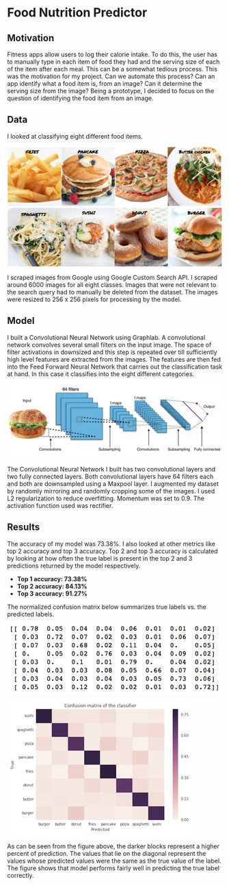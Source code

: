 # Food Nutrition Predictor

## Motivation

Fitness apps allow users to log their calorie intake. To do this, the user has to manually type in each item of food they had and the serving size of each of the item after each meal. This can be a somewhat tedious process. This was the motivation for my project. Can we automate this process? Can an app identify what a food item is, from an image? Can it determine the serving size from the image? Being a prototype, I decided to focus on the question of identifying the food item from an image.

## Data

I looked at classifying eight different food items.

![Food Classes](/Food-Nutrition-Predictor/data/fooditems.png "Food classes")

I scraped images from Google using Google Custom Search API. I scraped around 6000 images for all eight classes. Images that were not relevant to the search query had to manually be deleted from the dataset. The images were resized to 256 x 256 pixels for processing by the model.


## Model

I built a Convolutional Neural Network using Graphlab. A convolutional network convolves several small filters on the input image. The space of filter activations in downsized and this step is repeated over till sufficiently high level features are extracted from the images. The features are then fed into the Feed Forward Neural Network that carries out the classification task at hand. In this case it classifies into the eight different categories.

![CNN](/Food-Nutrition-Predictor/data/convolution_rep.png "Representation of Convolutional Neural Network")

The Convolutional Neural Network I built has two convolutional layers and two fully connected layers. Both convolutional layers have 64 filters each and both are downsampled using a Maxpool layer. I augmented my dataset by randomly mirroring and randomly cropping some of the images. I used L2 regularization to reduce overfitting. Momentum was set to 0.9. The activation function used was rectifier.

## Results

The accuracy of my model was 73.38%. I also looked at other metrics like top 2 accuracy and top 3 accuracy.
Top 2 and top 3 accuracy is calculated by looking at how often the true label is present in the top 2 and 3 predictions returned by the model respectively.
* **Top 1 accuracy: 73.38%**
* **Top 2 accuracy: 84.13%**
* **Top 3 accuracy: 91.27%**

The normalized confusion matrix below summarizes true labels vs. the predicted labels.

![cm_values](/Food-Nutrition-Predictor/data/cm_values.png "Confusion matrix values")

![Confusion_Matrix](/Food-Nutrition-Predictor/data/confusion_matrix.png "Normalized confusion Matrix")

As can be seen from the figure above, the darker blocks represent a higher percent of prediction. The values that lie on the diagonal represent the values whose predicted values were the same as the true value of the label. The figure shows that model performs fairly well in predicting the true label correctly.
